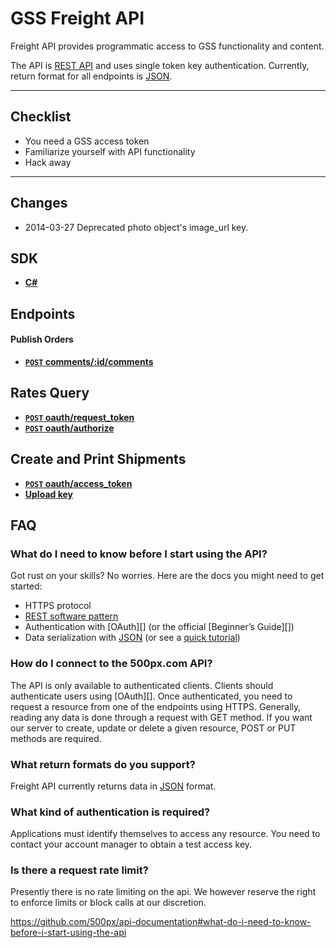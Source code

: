 # GSS Freight API

Freight API provides programmatic access to GSS functionality and content.

The API is [REST API](http://en.wikipedia.org/wiki/Representational_State_Transfer "RESTful")
and uses single token key authentication.
Currently, return format for all endpoints is [JSON](http://json.org/ "JSON").


***

## Checklist
* You need a GSS access token
* Familiarize yourself with API functionality
* Hack away

***

## Changes

* 2014-03-27 Deprecated photo object's image_url key.

## SDK

- **[C#](https://github.com/500px/500px-js-sdk)**

## Endpoints


#### Publish Orders

- **[<code>POST</code> comments/:id/comments](https://github.com/500px/api-documentation/blob/master/endpoints/comments/POST_comments_id_comments.md)**

## Rates Query

- **[<code>POST</code> oauth/request_token](https://github.com/500px/api-documentation/blob/master/authentication/POST_oauth_requesttoken.md)**
- **[<code>POST</code> oauth/authorize](https://github.com/500px/api-documentation/blob/master/authentication/POST_oauth_authorize.md)**
 
## Create and Print Shipments

- **[<code>POST</code> oauth/access_token](https://github.com/500px/api-documentation/blob/master/authentication/POST_oauth_accesstoken.md)**
- **[Upload key](https://github.com/500px/api-documentation/blob/master/authentication/upload_key.md)**


## FAQ
### What do I need to know before I start using the API?
Got rust on your skills? No worries. Here are the docs you might need to get started:

- HTTPS protocol
- [REST software pattern][]
- Authentication with [OAuth][] (or the official [Beginner’s Guide][])
- Data serialization with [JSON][] (or see a [quick tutorial][])

### How do I connect to the 500px.com API?
The API is only available to authenticated clients. Clients should authenticate users using [OAuth][]. Once authenticated, you need to request a resource from one of the endpoints using HTTPS. Generally, reading any data is done through a request with GET method. If you want our server to create, update or delete a given resource, POST or PUT methods are required.

### What return formats do you support?
Freight API currently returns data in [JSON](http://json.org/ "JSON") format.

### What kind of authentication is required?
Applications must identify themselves to access any resource.
You need to contact your account manager to obtain a test access key.

### Is there a request rate limit?
Presently there is no rate limiting on the api. We however reserve the right to enforce limits or block calls at our discretion.


[REST software pattern]: http://en.wikipedia.org/wiki/Representational_State_Transfer
[JSON]: http://json.org
[quick tutorial]: http://www.webmonkey.com/2010/02/get_started_with_json/
https://github.com/500px/api-documentation#what-do-i-need-to-know-before-i-start-using-the-api

